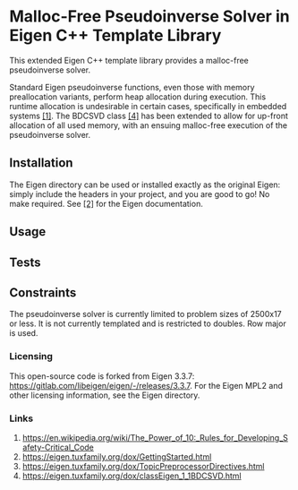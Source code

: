 # Malloc-Free Pseudoinverse Solver in Eigen C++ Template Library
This extended Eigen C++ template library provides a malloc-free pseudoinverse solver. 

Standard Eigen pseudoinverse functions, even those with memory preallocation variants, perform heap allocation during execution. This runtime allocation is undesirable in certain cases, specifically in embedded systems [[1]](#Links). The BDCSVD class [[4]](#Links) has been extended to allow for up-front allocation of all used memory, with an ensuing malloc-free execution of the pseudoinverse solver.

## Installation
The Eigen directory can be used or installed exactly as the original Eigen: simply include the headers in your project, and you are good to go! No make required. See [[2]](#Links) for the Eigen documentation.

## Usage

## Tests

## Constraints
The pseudoinverse solver is currently limited to problem sizes of 2500x17 or less. It is not currently templated and is restricted to doubles. Row major is used.

### Licensing
This open-source code is forked from Eigen 3.3.7: https://gitlab.com/libeigen/eigen/-/releases/3.3.7. For the Eigen MPL2 and other licensing information, see the Eigen directory.

### Links
1. https://en.wikipedia.org/wiki/The_Power_of_10:_Rules_for_Developing_Safety-Critical_Code
2. https://eigen.tuxfamily.org/dox/GettingStarted.html
3. https://eigen.tuxfamily.org/dox/TopicPreprocessorDirectives.html
4. https://eigen.tuxfamily.org/dox/classEigen_1_1BDCSVD.html